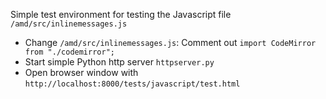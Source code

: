 Simple test environment for testing the Javascript file `/amd/src/inlinemessages.js`

* Change `/amd/src/inlinemessages.js`: Comment out `import CodeMirror from "./codemirror";`
* Start simple Python http server `httpserver.py`
* Open browser window with `http://localhost:8000/tests/javascript/test.html`
  